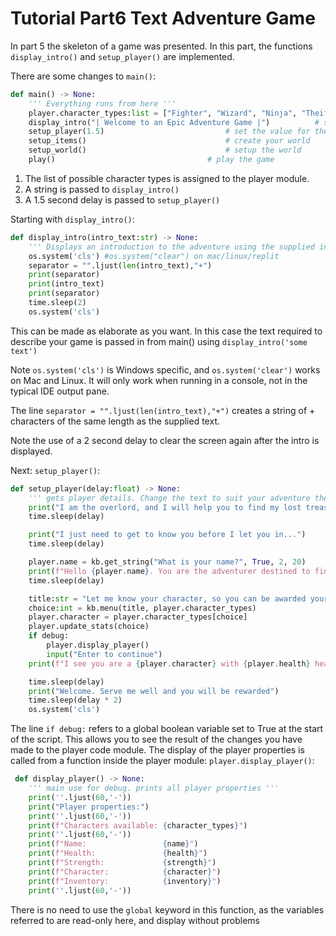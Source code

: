 <h1>Tutorial Part6 Text Adventure Game </h1>

In part 5 the skeleton of a game was presented. In this part, the functions `display_intro()` and `setup_player()` are implemented.

There are some changes to `main()`:
```python
def main() -> None:
	''' Everything runs from here '''
	player.character_types:list = ["Fighter", "Wizard", "Ninja", "Theif"] 	# set the possible character types in player first
	display_intro("| Welcome to an Epic Adventure Game |")			# set the scene for your adventure game
	setup_player(1.5)							# set the value for the delay between text output
	setup_items()								# create your world
	setup_world()								# setup the world
	play()									# play the game
```
1. The list of possible character types is assigned to the player module.
2. A string is passed to `display_intro()`
3. A 1.5 second delay is passed to `setup_player()`

Starting with `display_intro()`:

```python
def display_intro(intro_text:str) -> None:
	''' Displays an introduction to the adventure using the supplied intro_text '''
	os.system('cls') #os.system("clear") on mac/linux/replit
	separator = "".ljust(len(intro_text),"+")
	print(separator)
	print(intro_text)
	print(separator)
	time.sleep(2)
	os.system('cls')
```

This can be made as elaborate as you want. In this case the text required to describe your game is passed in from main() using `display_intro('some text')`

Note `os.system('cls')` is Windows specific, and `os.system('clear')` works on Mac and Linux.
It will only work when running in a console, not in the typical IDE output pane.

The line `separator = "".ljust(len(intro_text),"+")` creates a string of + characters of the same length as the supplied text.

Note the use of a 2 second delay to clear the screen again after the intro is displayed.

Next: `setup_player()`:
```python
def setup_player(delay:float) -> None:
	''' gets player details. Change the text to suit your adventure theme '''
	print("I am the overlord, and I will help you to find my lost treasure")
	time.sleep(delay)

	print("I just need to get to know you before I let you in...")
	time.sleep(delay)

	player.name = kb.get_string("What is your name?", True, 2, 20)
	print(f"Hello {player.name}. You are the adventurer destined to find my lost treasure")
	time.sleep(delay)

	title:str = "Let me know your character, so you can be awarded your skills"
	choice:int = kb.menu(title, player.character_types)
	player.character = player.character_types[choice]
	player.update_stats(choice)
	if debug:
		player.display_player()
		input("Enter to continue")
	print(f"I see you are a {player.character} with {player.health} health and {player.strength} strength")

	time.sleep(delay)
	print("Welcome. Serve me well and you will be rewarded")
	time.sleep(delay * 2)
	os.system('cls')
 ```
 
 The line `if debug:` refers to a global boolean variable set to True at the start of the script.
 This allows you to see the result of the changes you have made to the player code module.
 The display of the player properties is called from a function inside the player module: `player.display_player()`:
 
```python
 def display_player() -> None:
	''' main use for debug. prints all player properties '''
	print(''.ljust(60,'-'))
	print("Player properties:")
	print(''.ljust(60,'-'))
	print(f"Characters available: {character_types}")
	print(''.ljust(60,'-'))
	print(f"Name:                 {name}")
	print(f"Health:               {health}")
	print(f"Strength:             {strength}")
	print(f"Character:            {character}")
	print(f"Inventory:            {inventory}")
	print(''.ljust(60,'-'))
```

There is no need to use the `global` keyword in this function, as the variables referred to are read-only here, and display without problems
